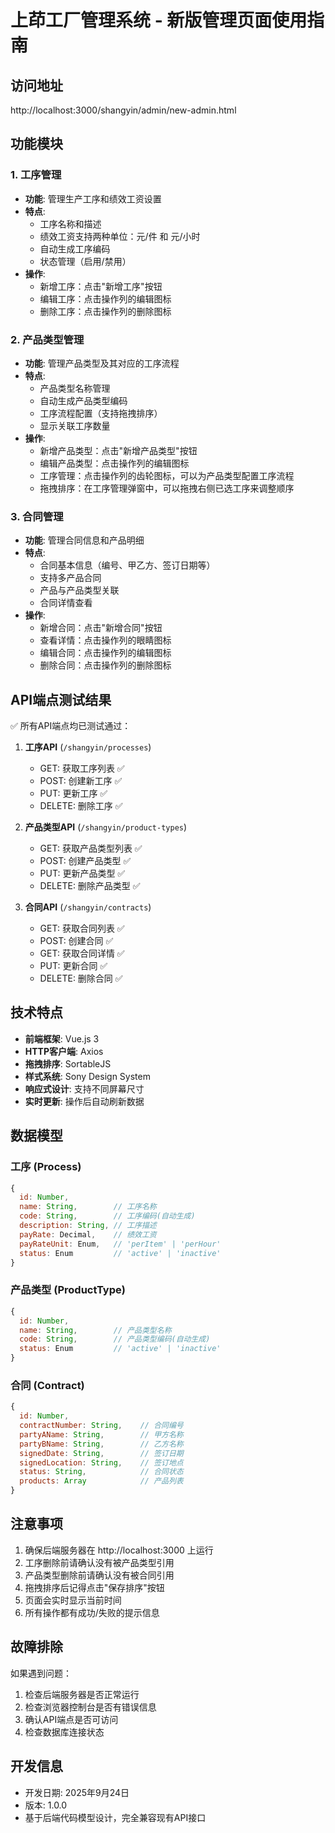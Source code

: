 # 上茚工厂管理系统 - 新版管理页面使用指南

## 访问地址
http://localhost:3000/shangyin/admin/new-admin.html

## 功能模块

### 1. 工序管理
- **功能**: 管理生产工序和绩效工资设置
- **特点**: 
  - 工序名称和描述
  - 绩效工资支持两种单位：元/件 和 元/小时
  - 自动生成工序编码
  - 状态管理（启用/禁用）
- **操作**: 
  - 新增工序：点击"新增工序"按钮
  - 编辑工序：点击操作列的编辑图标
  - 删除工序：点击操作列的删除图标

### 2. 产品类型管理
- **功能**: 管理产品类型及其对应的工序流程
- **特点**:
  - 产品类型名称管理
  - 自动生成产品类型编码
  - 工序流程配置（支持拖拽排序）
  - 显示关联工序数量
- **操作**:
  - 新增产品类型：点击"新增产品类型"按钮
  - 编辑产品类型：点击操作列的编辑图标
  - 工序管理：点击操作列的齿轮图标，可以为产品类型配置工序流程
  - 拖拽排序：在工序管理弹窗中，可以拖拽右侧已选工序来调整顺序

### 3. 合同管理
- **功能**: 管理合同信息和产品明细
- **特点**:
  - 合同基本信息（编号、甲乙方、签订日期等）
  - 支持多产品合同
  - 产品与产品类型关联
  - 合同详情查看
- **操作**:
  - 新增合同：点击"新增合同"按钮
  - 查看详情：点击操作列的眼睛图标
  - 编辑合同：点击操作列的编辑图标
  - 删除合同：点击操作列的删除图标

## API端点测试结果

✅ 所有API端点均已测试通过：

1. **工序API** (`/shangyin/processes`)
   - GET: 获取工序列表 ✅
   - POST: 创建新工序 ✅
   - PUT: 更新工序 ✅
   - DELETE: 删除工序 ✅

2. **产品类型API** (`/shangyin/product-types`)
   - GET: 获取产品类型列表 ✅
   - POST: 创建产品类型 ✅
   - PUT: 更新产品类型 ✅
   - DELETE: 删除产品类型 ✅

3. **合同API** (`/shangyin/contracts`)
   - GET: 获取合同列表 ✅
   - POST: 创建合同 ✅
   - GET: 获取合同详情 ✅
   - PUT: 更新合同 ✅
   - DELETE: 删除合同 ✅

## 技术特点

- **前端框架**: Vue.js 3
- **HTTP客户端**: Axios
- **拖拽排序**: SortableJS
- **样式系统**: Sony Design System
- **响应式设计**: 支持不同屏幕尺寸
- **实时更新**: 操作后自动刷新数据

## 数据模型

### 工序 (Process)
```javascript
{
  id: Number,
  name: String,        // 工序名称
  code: String,        // 工序编码(自动生成)
  description: String, // 工序描述
  payRate: Decimal,    // 绩效工资
  payRateUnit: Enum,   // 'perItem' | 'perHour'
  status: Enum         // 'active' | 'inactive'
}
```

### 产品类型 (ProductType)
```javascript
{
  id: Number,
  name: String,        // 产品类型名称
  code: String,        // 产品类型编码(自动生成)
  status: Enum         // 'active' | 'inactive'
}
```

### 合同 (Contract)
```javascript
{
  id: Number,
  contractNumber: String,    // 合同编号
  partyAName: String,        // 甲方名称
  partyBName: String,        // 乙方名称
  signedDate: String,        // 签订日期
  signedLocation: String,    // 签订地点
  status: String,            // 合同状态
  products: Array            // 产品列表
}
```

## 注意事项

1. 确保后端服务器在 http://localhost:3000 上运行
2. 工序删除前请确认没有被产品类型引用
3. 产品类型删除前请确认没有被合同引用
4. 拖拽排序后记得点击"保存排序"按钮
5. 页面会实时显示当前时间
6. 所有操作都有成功/失败的提示信息

## 故障排除

如果遇到问题：
1. 检查后端服务器是否正常运行
2. 检查浏览器控制台是否有错误信息
3. 确认API端点是否可访问
4. 检查数据库连接状态

## 开发信息

- 开发日期: 2025年9月24日
- 版本: 1.0.0
- 基于后端代码模型设计，完全兼容现有API接口